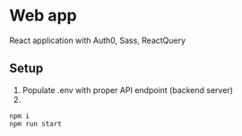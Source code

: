 # Web app

React application with Auth0, Sass, ReactQuery

## Setup

1. Populate .env with proper API endpoint (backend server)
2.

```
npm i
npm run start
```
